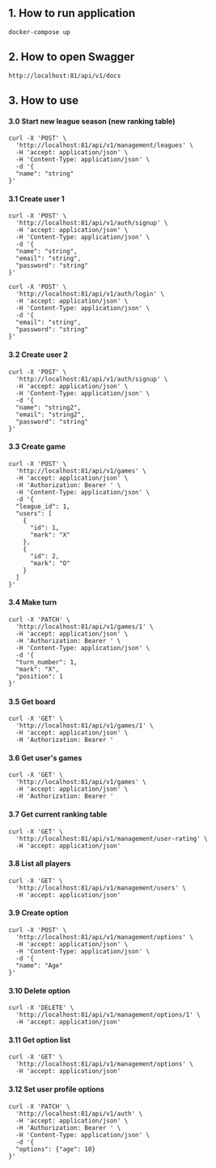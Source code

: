 ## 1. How to run application 

```
docker-compose up
```
## 2. How to open Swagger
```
http://localhost:81/api/v1/docs
```
## 3. How to use

#### 3.0 Start new league season (new ranking table)
```
curl -X 'POST' \
  'http://localhost:81/api/v1/management/leagues' \
  -H 'accept: application/json' \
  -H 'Content-Type: application/json' \
  -d '{
  "name": "string"
}'
```


#### 3.1 Create user 1 
```
curl -X 'POST' \
  'http://localhost:81/api/v1/auth/signup' \
  -H 'accept: application/json' \
  -H 'Content-Type: application/json' \
  -d '{
  "name": "string",
  "email": "string",
  "password": "string"
}'
```
```
curl -X 'POST' \
  'http://localhost:81/api/v1/auth/login' \
  -H 'accept: application/json' \
  -H 'Content-Type: application/json' \
  -d '{
  "email": "string",
  "password": "string"
}'
```

#### 3.2 Create user 2
```
curl -X 'POST' \
  'http://localhost:81/api/v1/auth/signup' \
  -H 'accept: application/json' \
  -H 'Content-Type: application/json' \
  -d '{
  "name": "string2",
  "email": "string2",
  "password": "string"
}'
```
#### 3.3 Create game
```
curl -X 'POST' \
  'http://localhost:81/api/v1/games' \
  -H 'accept: application/json' \
  -H 'Authorization: Bearer ' \
  -H 'Content-Type: application/json' \
  -d '{
  "league_id": 1,
  "users": [
    {
      "id": 1,
      "mark": "X"
    },
    {
      "id": 2,
      "mark": "O"
    }
  ]
}'
```
#### 3.4 Make turn
```
curl -X 'PATCH' \
  'http://localhost:81/api/v1/games/1' \
  -H 'accept: application/json' \
  -H 'Authorization: Bearer ' \
  -H 'Content-Type: application/json' \
  -d '{
  "turn_number": 1,
  "mark": "X",
  "position": 1
}'
```

#### 3.5 Get board

```
curl -X 'GET' \
  'http://localhost:81/api/v1/games/1' \
  -H 'accept: application/json' \
  -H 'Authorization: Bearer '
```


#### 3.6 Get user's games

```
curl -X 'GET' \
  'http://localhost:81/api/v1/games' \
  -H 'accept: application/json' \
  -H 'Authorization: Bearer '
```

#### 3.7 Get current ranking table

```
curl -X 'GET' \
  'http://localhost:81/api/v1/management/user-rating' \
  -H 'accept: application/json'
```

#### 3.8 List all players
```
curl -X 'GET' \
  'http://localhost:81/api/v1/management/users' \
  -H 'accept: application/json'
```

#### 3.9 Create option
```
curl -X 'POST' \
  'http://localhost:81/api/v1/management/options' \
  -H 'accept: application/json' \
  -H 'Content-Type: application/json' \
  -d '{
  "name": "Age"
}'
```

#### 3.10 Delete option
```
curl -X 'DELETE' \
  'http://localhost:81/api/v1/management/options/1' \
  -H 'accept: application/json'
```


#### 3.11 Get option list
```
curl -X 'GET' \
  'http://localhost:81/api/v1/management/options' \
  -H 'accept: application/json'
```

#### 3.12 Set user profile options
```
curl -X 'PATCH' \
  'http://localhost:81/api/v1/auth' \
  -H 'accept: application/json' \
  -H 'Authorization: Bearer ' \
  -H 'Content-Type: application/json' \
  -d '{
  "options": {"age": 10}
}'
```
